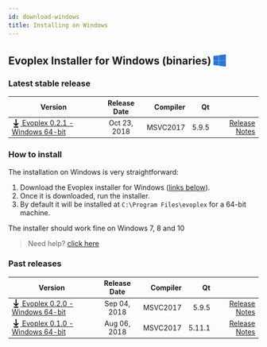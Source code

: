 ```yaml
---
id: download-windows
title: Installing on Windows
---
```


## Evoplex Installer for Windows (binaries) <img src="/img/windows-logo.png" width="25" style="vertical-align: sub;">

### Latest stable release

| Version             | Release Date  | Compiler  | Qt    |     |
| ------------------- |:-------------:| ---------:| -----:| ---:|
| [<img src="/img/download-black.svg" width="17" style="vertical-align: sub;"> Evoplex 0.2.1 - Windows 64-bit](https://github.com/evoplex/evoplex/releases/download/v0.2.1/evoplex_0.2.1.win64.exe) | Oct 23, 2018    | MSVC2017 | 5.9.5| [Release Notes](/blog/2018/10/23/evoplex-021-released) |

### How to install

The installation on Windows is very straightforward:

1. Download the Evoplex installer for Windows ([links below](#latest-stable-release)).
2. Once it is downloaded, run the installer.
3. By default it will be installed at `C:\Program Files\evoplex` for a 64-bit machine.

The installer should work fine on Windows 7, 8 and 10

> Need help? [click here](/help)

### Past releases

| Version             | Release Date  | Compiler  | Qt    |     |
| ------------------- |:-------------:| ---------:| -----:| ---:|
| [<img src="/img/download-black.svg" width="17" style="vertical-align: sub;"> Evoplex 0.2.0 - Windows 64-bit](https://github.com/evoplex/evoplex/releases/download/v0.2.0/evoplex_0.2.0.win64.exe) | Sep 04, 2018    | MSVC2017 | 5.9.5| [Release Notes](/blog/2018/09/04/evoplex-020-released) |
| [<img src="/img/download-black.svg" width="17" style="vertical-align: sub;"> Evoplex 0.1.0 - Windows 64-bit](https://github.com/evoplex/evoplex/releases/download/v0.1.0/evoplex_0.1.0.win64.exe) | Aug 06, 2018    | MSVC2017 | 5.11.1| [Release Notes](/blog/2018/08/06/evoplex-010-released) |




